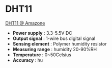 # DHT11
[DHT11 @ Amazone](http://www.amazon.in/gp/product/B00D9J7GAG/ref=as_li_tl?ie=UTF8&camp=3626&creative=24822&creativeASIN=B00D9J7GAG&linkCode=as2&tag=burningsoul-21)

* **Power supply** : 3.3-5.5V DC
* **Output signal** : 1-wire bus digital signal
* **Sensing element** : Polymer humidity resistor
* **Measuring range** : humidity 20-90%RH
* **Temperature** : 0~50Celsius
* **Accuracy** : hu
